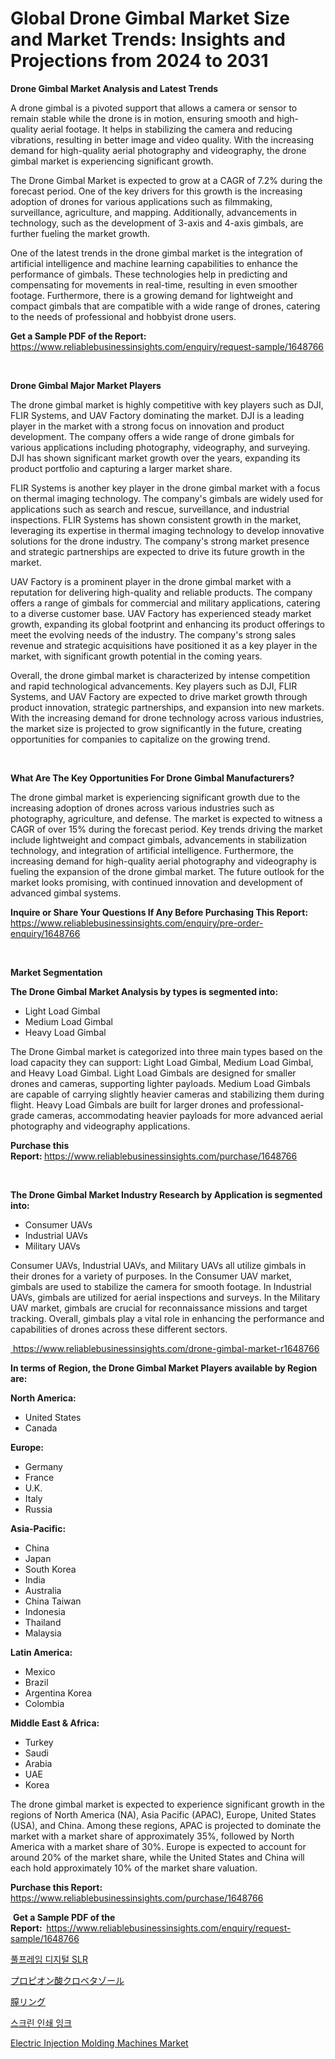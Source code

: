<p><h1>Global Drone Gimbal Market Size and Market Trends: Insights and Projections from 2024 to 2031</h1></p><p><strong>Drone Gimbal Market Analysis and Latest Trends</strong></p>
<p><p>A drone gimbal is a pivoted support that allows a camera or sensor to remain stable while the drone is in motion, ensuring smooth and high-quality aerial footage. It helps in stabilizing the camera and reducing vibrations, resulting in better image and video quality. With the increasing demand for high-quality aerial photography and videography, the drone gimbal market is experiencing significant growth.</p><p>The Drone Gimbal Market is expected to grow at a CAGR of 7.2% during the forecast period. One of the key drivers for this growth is the increasing adoption of drones for various applications such as filmmaking, surveillance, agriculture, and mapping. Additionally, advancements in technology, such as the development of 3-axis and 4-axis gimbals, are further fueling the market growth.</p><p>One of the latest trends in the drone gimbal market is the integration of artificial intelligence and machine learning capabilities to enhance the performance of gimbals. These technologies help in predicting and compensating for movements in real-time, resulting in even smoother footage. Furthermore, there is a growing demand for lightweight and compact gimbals that are compatible with a wide range of drones, catering to the needs of professional and hobbyist drone users.</p></p>
<p><strong>Get a Sample PDF of the Report:&nbsp;</strong> <a href="https://www.reliablebusinessinsights.com/enquiry/request-sample/1648766">https://www.reliablebusinessinsights.com/enquiry/request-sample/1648766</a></p>
<p>&nbsp;</p>
<p><strong>Drone Gimbal Major Market Players</strong></p>
<p><p>The drone gimbal market is highly competitive with key players such as DJI, FLIR Systems, and UAV Factory dominating the market. DJI is a leading player in the market with a strong focus on innovation and product development. The company offers a wide range of drone gimbals for various applications including photography, videography, and surveying. DJI has shown significant market growth over the years, expanding its product portfolio and capturing a larger market share.</p><p>FLIR Systems is another key player in the drone gimbal market with a focus on thermal imaging technology. The company's gimbals are widely used for applications such as search and rescue, surveillance, and industrial inspections. FLIR Systems has shown consistent growth in the market, leveraging its expertise in thermal imaging technology to develop innovative solutions for the drone industry. The company's strong market presence and strategic partnerships are expected to drive its future growth in the market.</p><p>UAV Factory is a prominent player in the drone gimbal market with a reputation for delivering high-quality and reliable products. The company offers a range of gimbals for commercial and military applications, catering to a diverse customer base. UAV Factory has experienced steady market growth, expanding its global footprint and enhancing its product offerings to meet the evolving needs of the industry. The company's strong sales revenue and strategic acquisitions have positioned it as a key player in the market, with significant growth potential in the coming years.</p><p>Overall, the drone gimbal market is characterized by intense competition and rapid technological advancements. Key players such as DJI, FLIR Systems, and UAV Factory are expected to drive market growth through product innovation, strategic partnerships, and expansion into new markets. With the increasing demand for drone technology across various industries, the market size is projected to grow significantly in the future, creating opportunities for companies to capitalize on the growing trend.</p></p>
<p>&nbsp;</p>
<p><strong>What Are The Key Opportunities For Drone Gimbal Manufacturers?</strong></p>
<p><p>The drone gimbal market is experiencing significant growth due to the increasing adoption of drones across various industries such as photography, agriculture, and defense. The market is expected to witness a CAGR of over 15% during the forecast period. Key trends driving the market include lightweight and compact gimbals, advancements in stabilization technology, and integration of artificial intelligence. Furthermore, the increasing demand for high-quality aerial photography and videography is fueling the expansion of the drone gimbal market. The future outlook for the market looks promising, with continued innovation and development of advanced gimbal systems.</p></p>
<p><strong>Inquire or Share Your Questions If Any Before Purchasing This Report:</strong> <a href="https://www.reliablebusinessinsights.com/enquiry/pre-order-enquiry/1648766">https://www.reliablebusinessinsights.com/enquiry/pre-order-enquiry/1648766</a></p>
<p>&nbsp;</p>
<p><strong>Market Segmentation</strong></p>
<p><strong>The Drone Gimbal Market Analysis by types is segmented into:</strong></p>
<p><ul><li>Light Load Gimbal</li><li>Medium Load Gimbal</li><li>Heavy Load Gimbal</li></ul></p>
<p><p>The Drone Gimbal market is categorized into three main types based on the load capacity they can support: Light Load Gimbal, Medium Load Gimbal, and Heavy Load Gimbal. Light Load Gimbals are designed for smaller drones and cameras, supporting lighter payloads. Medium Load Gimbals are capable of carrying slightly heavier cameras and stabilizing them during flight. Heavy Load Gimbals are built for larger drones and professional-grade cameras, accommodating heavier payloads for more advanced aerial photography and videography applications.</p></p>
<p><strong>Purchase this Report:&nbsp;</strong><a href="https://www.reliablebusinessinsights.com/purchase/1648766">https://www.reliablebusinessinsights.com/purchase/1648766</a></p>
<p>&nbsp;</p>
<p><strong>The Drone Gimbal Market Industry Research by Application is segmented into:</strong></p>
<p><ul><li>Consumer UAVs</li><li>Industrial UAVs</li><li>Military UAVs</li></ul></p>
<p><p>Consumer UAVs, Industrial UAVs, and Military UAVs all utilize gimbals in their drones for a variety of purposes. In the Consumer UAV market, gimbals are used to stabilize the camera for smooth footage. In Industrial UAVs, gimbals are utilized for aerial inspections and surveys. In the Military UAV market, gimbals are crucial for reconnaissance missions and target tracking. Overall, gimbals play a vital role in enhancing the performance and capabilities of drones across these different sectors.</p></p>
<p><a href="https://www.reliablebusinessinsights.com/drone-gimbal-market-r1648766">&nbsp;https://www.reliablebusinessinsights.com/drone-gimbal-market-r1648766</a></p>
<p><strong>In terms of Region, the Drone Gimbal Market Players available by Region are:</strong></p>
<p>
    <p> <strong> North America: </strong>
        <ul>
            <li>United States</li>
            <li>Canada</li>
        </ul>
        </p> 
    <p> <strong> Europe: </strong>
        <ul>
            <li>Germany</li>
            <li>France</li>
            <li>U.K.</li>
            <li>Italy</li>
            <li>Russia</li>
        </ul>
        </p> 
    <p> <strong> Asia-Pacific: </strong>
        <ul>
            <li>China</li>
            <li>Japan</li>
            <li>South Korea</li>
            <li>India</li>
            <li>Australia</li>
            <li>China Taiwan</li>
            <li>Indonesia</li>
            <li>Thailand</li>
            <li>Malaysia</li>
        </ul>
        </p> 
    <p> <strong> Latin America: </strong>
        <ul>
            <li>Mexico</li>
            <li>Brazil</li>
            <li>Argentina Korea</li>
            <li>Colombia</li>
        </ul>
        </p> 
    <p> <strong> Middle East & Africa: </strong>
        <ul>
            <li>Turkey</li>
            <li>Saudi</li>
            <li>Arabia</li>
            <li>UAE</li>
            <li>Korea</li>
        </ul>
    </p>
    </p>
<p><p>The drone gimbal market is expected to experience significant growth in the regions of North America (NA), Asia Pacific (APAC), Europe, United States (USA), and China. Among these regions, APAC is projected to dominate the market with a market share of approximately 35%, followed by North America with a market share of 30%. Europe is expected to account for around 20% of the market share, while the United States and China will each hold approximately 10% of the market share valuation.</p></p>
<p><strong>Purchase this Report: </strong><a href="https://www.reliablebusinessinsights.com/purchase/1648766">https://www.reliablebusinessinsights.com/purchase/1648766</a></p>
<p>&nbsp;<strong>Get a Sample PDF of the Report:&nbsp;&nbsp;</strong><a href="https://www.reliablebusinessinsights.com/enquiry/request-sample/1648766">https://www.reliablebusinessinsights.com/enquiry/request-sample/1648766</a></p>
<p><strong></strong></p>
<p><p><a href="https://github.com/hook46569/Market-Research-Report-List-2/blob/main/4450603166455.md">풀프레임 디지털 SLR</a></p><p><a href="https://github.com/moulafa/Market-Research-Report-List-2/blob/main/6181619155827.md">プロピオン酸クロベタゾール</a></p><p><a href="https://github.com/nxboeu02965442/Market-Research-Report-List-2/blob/main/9269276155826.md">膣リング</a></p><p><a href="https://github.com/admichael111/Market-Research-Report-List-1/blob/main/8177209166456.md">스크린 인쇄 잉크</a></p><p><a href="https://github.com/biheemgalvinlouises6hokrh3h/Market-Research-Report-List-3/blob/main/electric-injection-molding-machines-market.md">Electric Injection Molding Machines Market</a></p></p>